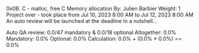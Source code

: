 0x0B. C - malloc, free
C
Memory allocation
 By: Julien Barbier
 Weight: 1
 Project over - took place from Jul 10, 2023 8:00 AM to Jul 12, 2023 8:00 AM
 An auto review will be launched at the deadline
In a nutshell…

Auto QA review: 0.0/47 mandatory & 0.0/18 optional
Altogether:  0.0%
Mandatory: 0.0%
Optional: 0.0%
Calculation:  0.0% + (0.0% * 0.0%)  == 0.0%

